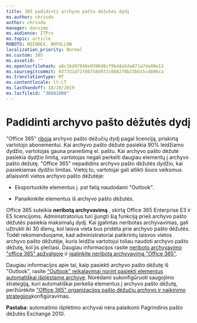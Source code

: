 ```yaml
---
title: 305 padidinti archyvo pašto dėžutės dydį
ms.author: chrisda
author: chrisda
manager: dansimp
ms.audience: ITPro
ms.topic: article
ROBOTS: NOINDEX, NOFOLLOW
localization_priority: Normal
ms.custom: 305
ms.assetid: ''
ms.openlocfilehash: a8c16d97040e9396d6cf9bd4a5da671a7da88e13
ms.sourcegitcommit: 037331d71f06750d972c0b6278b23bb15c4806ca
ms.translationtype: MT
ms.contentlocale: lt-LT
ms.lasthandoff: 10/18/2019
ms.locfileid: "36661808"
---
```

# <a name="increase-the-archive-mailbox-size"></a>Padidinti archyvo pašto dėžutės dydį

"Office 365" [riboja](https://docs.microsoft.com/office365/servicedescriptions/exchange-online-service-description/exchange-online-limits#mailbox-storage-limits) archyvo pašto dėžučių dydį pagal licenciją, priskirtą vartotojo abonementui. Kai archyvo pašto dėžutė pasiekia 90% leidžiamo dydžio, vartotojas gauna pranešimą el. paštu. Kai archyvo pašto dėžutė pasiekia dydžio limitą, vartotojas negali perkelti daugiau elementų į archyvo pašto dėžutę. "Office 365" nepadidins archyvo pašto dėžutės dydžio, kai pasiekiamas dydžio limitas. Vietoj to, vartotojai gali atlikti šiuos veiksmus atlaisvinti vietos archyvo pašto dėžutėje:

- Eksportuokite elementus į. pst failą naudodami "Outlook".

- Panaikinkite elementus iš archyvo pašto dėžutės.

Office 365 suteikia **neribotą archyvavimą** , skirtą Office 365 Enterprise E3 ir E5 licencijoms. Administratorius turi įjungti šią funkciją prieš archyvo pašto dėžutės pasiekia maksimalų dydį. Kai įgalintas neribotas archyvavimas, gali užtrukti iki 30 dienų, kol laisva vieta bus pridėta prie archyvo pašto dėžutės. Todėl rekomenduojame, kad administratoriai patikrintų laisvos vietos archyvo pašto dėžutėje, kuris leidžia vartotojui toliau naudoti archyvo pašto dėžutę, kol jis plečiasi. Daugiau informacijos rasite [neriboto archyvavimo "office 365" apžvalgoje](https://docs.microsoft.com/office365/securitycompliance/unlimited-archiving) ir [įgalinkite neribotą archyvavimą "Office 365"](https://docs.microsoft.com/office365/securitycompliance/enable-unlimited-archiving).

Daugiau informacijos apie tai, kaip pasiekti archyvo pašto dėžutę iš "Outlook", rasite ["Outlook" reikalavimai norint pasiekti elementus automatiškai išplėstame archyve](https://docs.microsoft.com/office365/securitycompliance/unlimited-archiving#outlook-requirements-for-accessing-items-in-an-auto-expanded-archive). Norėdami sukonfigūruoti saugojimo strategiją, kuri automatiškai perkelia elementus į archyvo pašto dėžutę, peržiūrėkite ["Office 365" organizacijos pašto dėžučių archyvo ir naikinimo strategijos](https://docs.microsoft.com/office365/securitycompliance/set-up-an-archive-and-deletion-policy-for-mailboxes)konfigūravimas.

**Pastaba**: automatinio išplėtimo archyvai nėra palaikomi Pagrindinis pašto dėžutės Exchange 2010.
